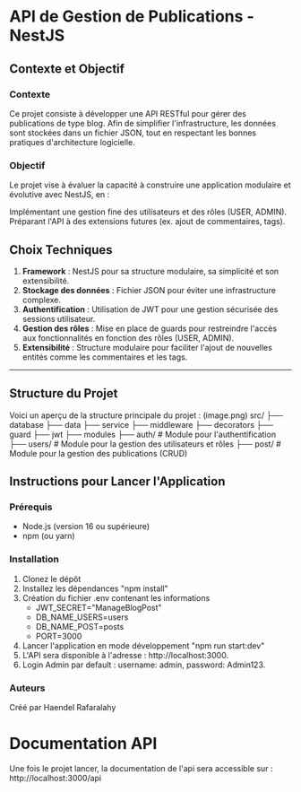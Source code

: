# API de Gestion de Publications - NestJS

## Contexte et Objectif

### Contexte

Ce projet consiste à développer une API RESTful pour gérer des publications de type blog. Afin de simplifier l'infrastructure, les données sont stockées dans un fichier JSON, tout en respectant les bonnes pratiques d'architecture logicielle.

### Objectif
Le projet vise à évaluer la capacité à construire une application modulaire et évolutive avec NestJS, en :

Implémentant une gestion fine des utilisateurs et des rôles (USER, ADMIN).
Préparant l'API à des extensions futures (ex. ajout de commentaires, tags).

## Choix Techniques

1. **Framework** : NestJS pour sa structure modulaire, sa simplicité et son extensibilité.
2. **Stockage des données** : Fichier JSON pour éviter une infrastructure complexe.
3. **Authentification** : Utilisation de JWT pour une gestion sécurisée des sessions utilisateur.
4. **Gestion des rôles** : Mise en place de guards pour restreindre l'accès aux fonctionnalités en fonction des rôles (USER, ADMIN).
5. **Extensibilité** : Structure modulaire pour faciliter l'ajout de nouvelles entités comme les commentaires et les tags.

---

## Structure du Projet

Voici un aperçu de la structure principale du projet :
(image.png)
src/
   ├── database
      ├── data
      ├── service
   ├── middleware
      ├── decorators
      ├── guard
      ├── jwt
   ├── modules
      ├── auth/ # Module pour l'authentification
      ├── users/ # Module pour la gestion des utilisateurs et rôles
      ├── post/ # Module pour la gestion des publications (CRUD)

## Instructions pour Lancer l'Application

### Prérequis

- Node.js (version 16 ou supérieure)
- npm (ou yarn)

### Installation

1. Clonez le dépôt
2. Installez les dépendances "npm install"
3. Création du fichier .env contenant les informations
   - JWT_SECRET="ManageBlogPost"
   - DB_NAME_USERS=users
   - DB_NAME_POST=posts
   - PORT=3000
4. Lancer l'application en mode développement "npm run start:dev"
5. L'API sera disponible à l'adresse : http://localhost:3000.
6. Login Admin par default : username: admin, password: Admin123.

### Auteurs

Créé par Haendel Rafaralahy

# Documentation API
Une fois le projet lancer, la documentation de l'api sera accessible sur :
http://localhost:3000/api
